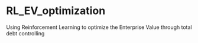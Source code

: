 # RL_EV_optimization
Using Reinforcement Learning to optimize the Enterprise Value through total debt controlling
